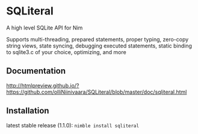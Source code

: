 # SQLiteral
A high level SQLite API for Nim

Supports multi-threading, prepared statements, proper typing, zero-copy string views,
state syncing, debugging executed statements, static binding to sqlite3.c of your choice, optimizing, and more

## Documentation
http://htmlpreview.github.io/?https://github.com/olliNiinivaara/SQLiteral/blob/master/doc/sqliteral.html

## Installation
latest stable release (1.1.0): `nimble install sqliteral`
